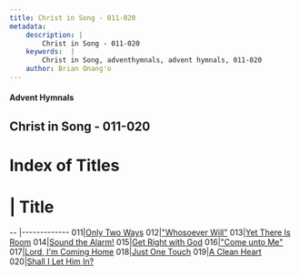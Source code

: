 ```yaml
---
title: Christ in Song - 011-020
metadata:
    description: |
        Christ in Song - 011-020
    keywords:  |
        Christ in Song, adventhymnals, advent hymnals, 011-020
    author: Brian Onang'o
---
```


#### Advent Hymnals
## Christ in Song - 011-020

# Index of Titles
# | Title                        
-- |-------------
011|[Only Two Ways](/christ-in-song/CIS/001-100/011-020/Only-Two-Ways)
012|["Whosoever Will"](/christ-in-song/CIS/001-100/011-020/"Whosoever-Will")
013|[Yet There Is Room](/christ-in-song/CIS/001-100/011-020/Yet-There-Is-Room)
014|[Sound the Alarm!](/christ-in-song/CIS/001-100/011-020/Sound-the-Alarm!)
015|[Get Right with God](/christ-in-song/CIS/001-100/011-020/Get-Right-with-God)
016|["Come unto Me"](/christ-in-song/CIS/001-100/011-020/"Come-unto-Me")
017|[Lord, I'm Coming Home](/christ-in-song/CIS/001-100/011-020/Lord,-I'm-Coming-Home)
018|[Just One Touch](/christ-in-song/CIS/001-100/011-020/Just-One-Touch)
019|[A Clean Heart](/christ-in-song/CIS/001-100/011-020/A-Clean-Heart)
020|[Shall I Let Him In?](/christ-in-song/CIS/001-100/011-020/Shall-I-Let-Him-In)